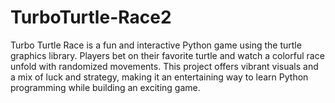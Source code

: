# TurboTurtle-Race2
Turbo Turtle Race is a fun and interactive Python game using the turtle graphics library. Players bet on their favorite turtle and watch a colorful race unfold with randomized movements. This project offers vibrant visuals and a mix of luck and strategy, making it an entertaining way to learn Python programming while building an exciting game.
